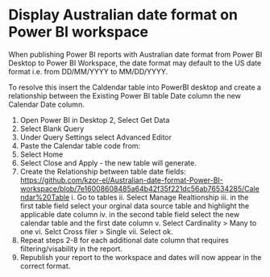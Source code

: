 # Display Australian date format on Power BI workspace

When publishing Power BI reports with Australian date format from Power BI Desktop to Power BI Workspace, the date format may default to the US date format i.e. from DD/MM/YYYY to MM/DD/YYYY.

To resolve this insert the Caldendar table into PowerBI desktop and create a relationship between the Existing Power BI table Date column the new Calendar Date column.

1. Open Power BI in Desktop
2, Select Get Data
3. Select Blank Query
4. Under Query Settings select Advanced Editor
5. Paste the Calendar table code from:
6. Select Home
7. Select Close and Apply - the new table will generate.
8. Create the Relationship between table date fields: https://github.com/kzor-el/Australian-date-format-Power-BI-workspace/blob/7e16008608485a64b42f35f221dc56ab76534285/Calendar%20Table
  i. Go to tables
  ii. Select Manage Realtionship
  iii. in the first table field select your orginal data source table and highlight the applicable date column
  iv. in the second table field select the new calendar table and the first date column
  v. Select Cardinality > Many to one
  vi. Selct Cross filer > Single
  vii. Select ok.
9. Repeat steps 2-8 for each additional date column that requires filtering/visability in the report.
10. Republish your report to the workspace and dates will now appear in the correct format.
